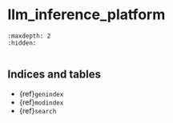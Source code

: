 # llm_inference_platform

```{toctree}
:maxdepth: 2
:hidden:

```

```{include} ../README.md

```

## Indices and tables

- {ref}`genindex`
- {ref}`modindex`
- {ref}`search`
